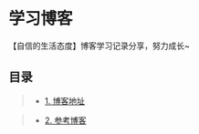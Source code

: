 # 学习博客
【自信的生活态度】博客学习记录分享，努力成长~

## 目录
>* [1. 博客地址](https://JohnyXu.github.io/blog)

>* [2. 参考博客](https://mazhuang.org/)

